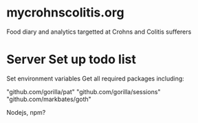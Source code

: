 # mycrohnscolitis.org
Food diary and analytics targetted at Crohns and Colitis sufferers

Server Set up todo list
================

Set environment variables
Get all required packages including:

"github.com/gorilla/pat"
"github.com/gorilla/sessions"
"github.com/markbates/goth"

Nodejs, npm?

